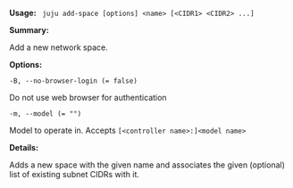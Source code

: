 **Usage:** ` juju add-space [options] <name> [<CIDR1> <CIDR2> ...]`

**Summary:**

Add a new network space.

**Options:**

`-B, --no-browser-login (= false)`

Do not use web browser for authentication

`-m, --model (= "")`

Model to operate in. Accepts `[<controller name>:]<model name>`

**Details:**

Adds a new space with the given name and associates the given (optional) list of existing subnet CIDRs with it.
